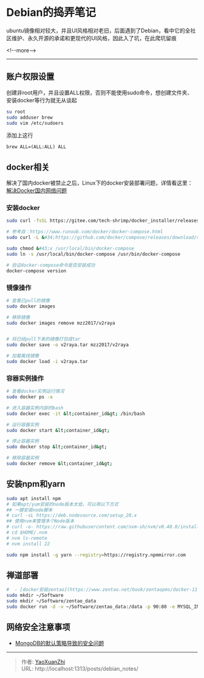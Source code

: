 # Debian的捣弄笔记


ubuntu镜像相对较大，并且UI风格相对老旧，后面遇到了Debian，看中它的全社区维护、永久开源的承诺和更现代的UI风格，因此入了坑，在此爬坑留痕

&lt;!--more--&gt;

---

## 账户权限设置
创建非root用户，并且设置ALL权限，否则不能使用sudo命令，想创建文件夹、安装docker等行为就无从谈起

```sh
su root
sudo adduser brew
sudo vim /etc/sudoers
```

添加上这行

```text
brew ALL=(ALL:ALL) ALL
```

## docker相关
解决了国内docker被禁止之后，Linux下的docker安装部署问题，详情看这里：[解决Docker国内网络问题](https://github.com/tech-shrimp/docker_installer)

### 安装docker
```sh
sudo curl -fsSL https://gitee.com/tech-shrimp/docker_installer/releases/download/latest/linux.sh| bash -s docker --mirror Aliyun
```

```sh
# 参考自：https://www.runoob.com/docker/docker-compose.html
sudo curl -L &#34;https://github.com/docker/compose/releases/download/v2.2.2/docker-compose-$(uname -s)-$(uname -m)&#34; -o /usr/local/bin/docker-compose

sudo chmod &#43;x /usr/local/bin/docker-compose
sudo ln -s /usr/local/bin/docker-compose /usr/bin/docker-compose

# 验证docker-compose命令是否安装成功
docker-compose version
```

### 镜像操作
```sh
# 查看已pull的镜像
sudo docker images

# 移除镜像
sudo docker images remove mzz2017/v2raya


# 将已经pull下来的镜像打包成tar
sudo docker save -o v2raya.tar mzz2017/v2raya

# 加载离线镜像
sudo docker load -i v2raya.tar
```

### 容器实例操作
```sh
# 查看docker实例运行情况
sudo docker ps -a

# 进入容器实例内部的bash
sudo docker exec -it &lt;container_id&gt; /bin/bash

# 运行容器实例
sudo docker start &lt;container_id&gt;

# 停止容器实例
sudo docker stop &lt;container_id&gt;

# 移除容器实例
sudo docker remove &lt;container_id&gt;
```

## 安装npm和yarn
```sh
sudo apt install npm
# 如果apt/yum安装的node版本太低，可以用以下方式
## 一键安装node脚本
# curl -sL https://deb.nodesource.com/setup_20.x
## 使用nvm来管理多个Node版本
# curl -o- https://raw.githubusercontent.com/nvm-sh/nvm/v0.40.0/install.sh | bash
# cd $HOME/.nvm
# nvm ls-remote
# nvm install 22

sudo npm install -g yarn --registry=https://registry.npmmirror.com
```

## 禅道部署
```sh
#  - [docker安装zentao](https://www.zentao.net/book/zentaopms/docker-1111.html)
sudo mkdir ~/Software
sudo mkdir ~/Software/zentao_data
sudo docker run -d -v ~/Software/zentao_data:/data -p 90:80 -e MYSQL_INTERNAL=true hub.zentao.net/app/zentao:20.6
```

## 网络安全注意事项
 - [MongoDB的默认策略导致的安全问题](https://help.aliyun.com/zh/cloud-firewall/use-cases/best-practices-to-defend-against-unauthorized-access-to-a-mongodb-database)

---

> 作者: [YaoXuanZhi](https://github.com/YaoXuanZhi)  
> URL: http://localhost:1313/posts/debian_notes/  

